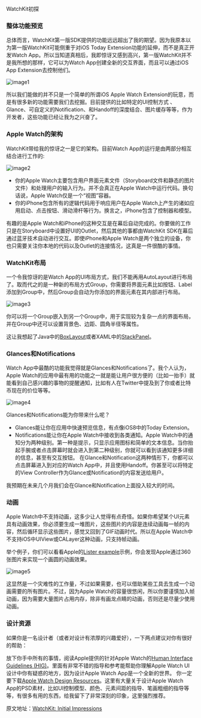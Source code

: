 WatchKit初探

### 整体功能预览

总体而言，WatchKit第一版SDK提供的功能远远超出了我的期望。因为我原本以为第一版WatchKit可能侧重于对iOS Today Extension功能的延伸，而不是真正开发Watch App。所以当知道真相后，我即惊讶又感到高兴，第一版WatchKit并不是我所想的那样，它可以为Watch App创建全新的交互界面，而且可以通过iOS App Extension去控制他们。

![image1](/resource/image/2014-11-20-watchkit-initial-impressions/1.jpg)

所以我们能做的并不只是一个简单的所谓iOS Apple Watch Extension的玩意，而是有很多新的功能需要我们去挖掘。目前提供的比如特定的UI控制方式 、Glance、可自定义的Notification、和Handoff的深度结合、图片缓存等等，作为开发者，这些功能已经让我为之兴奋了。

### Apple Watch的架构

WatchKit带给我的惊讶之一是它的架构。目前Watch App的运行是由两部分相互结合进行工作的:

![image2](/resource/image/2014-11-20-watchkit-initial-impressions/2.jpg)

* 你的Apple Watch主要包含用户界面元素文件（Storyboard文件和静态的图片文件）和处理用户的输入行为。并不会真正在Apple Watch中运行代码。换句话说，Apple Watch仅是一个“视图”容器。
* 你的iPhone包含所有的逻辑代码用于响应用户在Apple Watch上产生的诸如应用启动、点击按钮、滑动滑杆等行为。换言之，iPhone包含了控制器和模型。

有趣的是Apple Watch和iPhone的这种交互是在幕后自动完成的。你要做的工作只是在Storyboard中设置好UI的Outlet，然后其他的事都由WatchKit SDK在幕后通过蓝牙技术自动进行交互。即使iPhone和Apple Watch是两个独立的设备，你也只需要关注你本地的代码以及Outlet的连接情况，这真是一件很酷的事情。

### WatchKit布局

一个令我惊讶的是Watch App的UI布局方式，我们不能再用AutoLayout进行布局了。取而代之的是一种新的布局方式Group，你需要将界面元素比如按钮、Label添加到Group中，然后Group会自动为你添加的界面元素在其内部进行布局。

![image3](/resource/image/2014-11-20-watchkit-initial-impressions/3.jpg)

你可以将一个Group嵌入到另一个Group中，用于实现较为复杂一点的界面布局，并在Group中还可以设置背景色、边距、圆角半径等属性。

这让我想起了Java中的[BoxLayout](https://docs.oracle.com/javase/tutorial/uiswing/layout/visual.html)或者XAML中的[StackPanel](http://msdn.microsoft.com/en-us/library/ms754152.aspx)。

### Glances和Notifications

Watch App中最酷的功能我觉得就是Glances和Notifications了。我个人认为，Apple Watch的应用中最有用的功能之一就是能让用户很方便的（比如一抬手）就能看到自己感兴趣的事物的提醒通知，比如有人在Twitter中提及到了你或者比特币现在的价位等等。

![image4](/resource/image/2014-11-20-watchkit-initial-impressions/4.jpg)

Glances和Notifications能为你带来什么呢？

* Glances能让你在应用中快速预览信息，有点像iOS8中的Today Extension。
* Notifications能让你在Apple Watch中接收到各类通知。Apple Watch中的通知分为两种级别。第一种是提示，只显示应用图标和简单的文本信息。当你抬起手腕或者点击屏幕时就会进入到第二种级别，你就可以看到该通知更多详细的信息，甚至有交互按钮。
在Glance和Notification这两种情形下，你都可以点击屏幕进入到对应的Watch App中，并且使用Handoff。你甚至可以将特定的View Controller作为Glance或Notification的内容发送给用户。

我预期在未来几个月我们会在Glance和Notification上面投入较大的时间。

### 动画

Apple Watch中不支持动画，这多少让人觉得有点奇怪。如果你希望某个UI元素具有动画效果，你必须要生成一堆图片，这些图片的内容是连续动画每一帧的内容，然后循环显示这些图片，感觉又回到了GIF动画时代。所以在Apple Watch中不支持iOS中UIView或CALayer这种动画，只支持帧动画。

举个例子，你们可以看看Apple的[Lister example](https://developer.apple.com/library/prerelease/ios/samplecode/Lister/Introduction/Intro.html)示例，你会发现Apple通过360张图片来实现一个画圆的动画效果。

![image5](/resource/image/2014-11-20-watchkit-initial-impressions/5.jpg)

这显然是一个灾难性的工作量，不过如果需要，也可以借助某些工具去生成一个动画需要的所有图片。不过，因为Apple Watch的容量很悠闲，所以你要谨慎加入帧动画，因为需要大量图片占用内存，除非有画龙点睛的动画，否则还是尽量少使用动画。

### 设计资源

如果你是一名设计者（或者对设计有浓厚的兴趣爱好），一下两点建议对你有很好的帮助：

放下你手中所有的事情，阅读Apple提供的针对Apple Watch的[Human Interface Guidelines (HIG)](https://developer.apple.com/library/prerelease/ios/documentation/UserExperience/Conceptual/WatchHumanInterfaceGuidelines/index.html)。里面有非常不错的指导和参考能帮助你理解Apple Watch UI设计中你有疑惑的地方，因为设计Apple Watch App是一个全新的世界。
你一定要下载[Apple Watch Design Resources](https://developer.apple.com/watchkit/#agreement)。这里有大量关于设计Apple Watch App的PSD素材，比如UI控制模型、颜色、元素间距的指导、笔画粗细的指导等等，有很多有用的东西，给我留下了非常深刻的印象，这里强烈推荐。

原文地址：[WatchKit: Initial Impressions](http://www.raywenderlich.com/89473/watchkit-initial-impressions)





